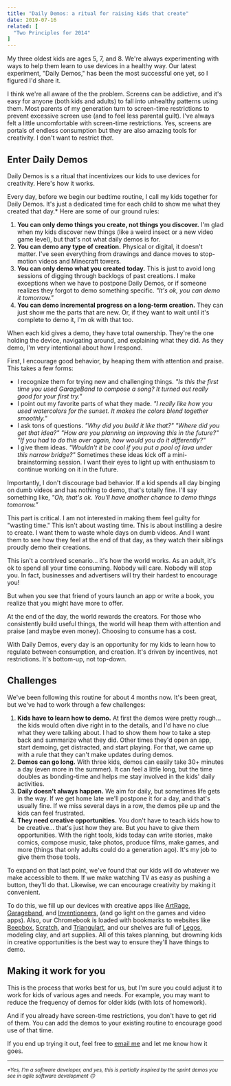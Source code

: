```yaml
---
title: "Daily Demos: a ritual for raising kids that create"
date: 2019-07-16
related: [
  "Two Principles for 2014"
]
---
```


My three oldest kids are ages 5, 7, and 8. We're always experimenting with ways to help them learn to use devices in a healthy way. Our latest experiment, "Daily Demos," has been the most successful one yet, so I figured I'd share it.

I think we're all aware of the the problem. Screens can be addictive, and it's easy for anyone (both kids and adults) to fall into unhealthy patterns using them. Most parents of my generation turn to screen-time restrictions to prevent excessive screen use (and to feel less parental guilt). I've always felt a little uncomfortable with screen-time restrictions. Yes, screens are portals of endless consumption but they are also amazing tools for creativity. I don't want to restrict *that*.

## Enter Daily Demos

Daily Demos is s a ritual that incentivizes our kids to use devices for creativity. Here's how it works.

Every day, before we begin our bedtime routine, I call my kids together for Daily Demos. It's just a dedicated time for each child to show me what they created that day.* Here are some of our ground rules:

1. **You can only demo things you create, not things you discover.** I'm glad when my kids discover new things (like a weird insect or a new video game level), but that's not what daily demos is for.
2. **You can demo any type of creation.** Physical or digital, it doesn't matter. I've seen everything from drawings and dance moves to stop-motion videos and Minecraft towers.
3. **You can only demo what you created today.** This is just to avoid long sessions of digging through backlogs of past creations. I make exceptions when we have to postpone Daily Demos, or if someone realizes they forgot to demo something specific. *"It's ok, you can demo it tomorrow."*
4. **You can demo incremental progress on a long-term creation.** They can just show me the parts that are new. Or, if they want to wait until it's complete to demo it, I'm ok with that too.

When each kid gives a demo, they have total ownership. They're the one holding the device, navigating around, and explaining what they did. As they demo, I'm very intentional about how I respond.

First, I encourage good behavior, by heaping them with attention and praise. This takes a few forms:

* I recognize them for trying new and challenging things. *"Is this the first time you used GarageBand to compose a song? It turned out really good for your first try."*
* I point out my favorite parts of what they made. *"I really like how you used watercolors for the sunset. It makes the colors blend together smoothly."*
* I ask tons of questions. *"Why did you build it like that?" "Where did you get that idea?" "How are you planning on improving this in the future?" "If you had to do this over again, how would you do it differently?"*
* I give them ideas. *"Wouldn't it be cool if you put a pool of lava under this narrow bridge?"* Sometimes these ideas kick off a mini-brainstorming session. I want their eyes to light up with enthusiasm to continue working on it in the future.

Importantly, I don't discourage bad behavior. If a kid spends all day binging on dumb videos and has nothing to demo, that's totally fine. I'll say something like, *"Oh, that's ok. You'll have another chance to demo things tomorrow."*

This part is critical. I am not interested in making them feel guilty for "wasting time." This isn't about wasting time. This is about instilling a desire to create. I want them to waste whole days on dumb videos. And I want them to see how they feel at the end of that day, as they watch their siblings proudly demo their creations.

This isn't a contrived scenario... it's how the world works. As an adult, it's ok to spend all your time consuming. Nobody will care. Nobody will stop you. In fact, businesses and advertisers will try their hardest to encourage you!

But when you see that friend of yours launch an app or write a book, you realize that you might have more to offer.

At the end of the day, the world rewards the creators. For those who consistently build useful things, the world will heap them with attention and praise (and maybe even money). Choosing to consume has a cost.

With Daily Demos, every day is an opportunity for my kids to learn how to regulate between consumption, and creation. It's driven by incentives, not restrictions. It's bottom-up, not top-down.

## Challenges

We've been following this routine for about 4 months now. It's been great, but we've had to work through a few challenges:

1. **Kids have to learn how to demo.** At first the demos were pretty rough... the kids would often dive right in to the details, and I'd have no clue what they were talking about. I had to show them how to take a step back and summarize what they did. Other times they'd open an app, start demoing, get distracted, and start playing. For that, we came up with a rule that they can't make updates during demos.
2. **Demos can go long.** With three kids, demos can easily take 30+ minutes a day (even more in the summer). It can feel a little long, but the time doubles as bonding-time and helps me stay involved in the kids' daily activities.
3. **Daily doesn't always happen.** We aim for daily, but sometimes life gets in the way. If we get home late we'll postpone it for a day, and that's usually fine. If we miss several days in a row, the demos pile up and the kids can feel frustrated.
4. **They need creative opportunities.** You don't have to teach kids how to be creative... that's just how they are. But you have to give them opportunities. With the right tools, kids today can write stories, make comics, compose music, take photos, produce films, make games, and more (things that only adults could do a generation ago). It's my job to give them those tools.

To expand on that last point, we've found that our kids will do whatever we make accessible to them. If we make watching TV as easy as pushing a button, they'll do that. Likewise, we can encourage creativity by making it convenient.

To do this, we fill up our devices with creative apps like [ArtRage](https://www.artrage.com/), [Garageband](https://www.apple.com/ios/garageband/), and [Inventioneers](https://www.filimundus.com/inventioneers/), (and go light on the games and video apps). Also, our Chromebook is loaded with bookmarks to websites like [Beepbox](https://beepbox.co), [Scratch](https://scratch.mit.edu/), and [Triangulart](https://maxwellito.github.io/triangulart/), and our shelves are full of [Legos](https://www.lego.com/en-us), modeling clay, and art supplies. All of this takes planning, but drowning kids in creative opportunities is the best way to ensure they'll have things to demo.

## Making it work for you

This is the process that works best for us, but I'm sure you could adjust it to work for kids of various ages and needs. For example, you may want to reduce the frequency of demos for older kids (with lots of homework).

And if you already have screen-time restrictions, you don't have to get rid of them. You can add the demos to your existing routine to encourage good use of that time.

If you end up trying it out, feel free to [email me](mailto:bbraun7@gmail.com) and let me know how it goes.

<hr class="section-divider" />

<small><em>*Yes, I'm a software developer, and yes, this is partially inspired by the sprint demos you see in agile software development 🙃</em></small>
